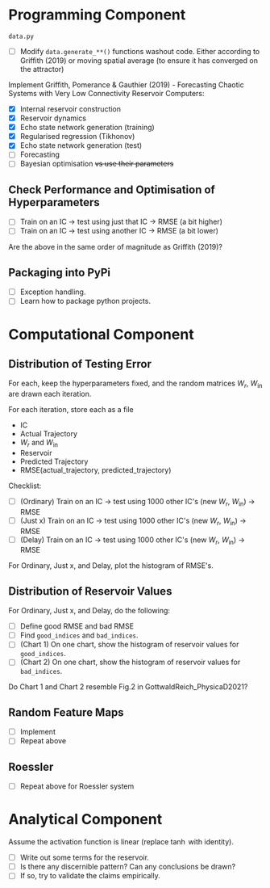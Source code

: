 # Programming Component
`data.py`
- [ ] Modify `data.generate_**()` functions washout code. Either according to 
Griffith (2019) or moving spatial average (to ensure it has converged on the
attractor)

Implement Griffith, Pomerance & Gauthier (2019) - Forecasting Chaotic Systems
with Very Low Connectivity Reservoir Computers:
- [x] Internal reservoir construction
- [x] Reservoir dynamics
- [x] Echo state network generation (training)
- [x] Regularised regression (Tikhonov)
- [x] Echo state network generation (test)
- [ ] Forecasting
- [ ] Bayesian optimisation ~~vs use their parameters~~

## Check Performance and Optimisation of Hyperparameters
- [ ] Train on an IC -> test using just that IC -> RMSE (a bit higher)
- [ ] Train on an IC -> test using another IC -> RMSE (a bit lower)

Are the above in the same order of magnitude as Griffith (2019)?

## Packaging into PyPi
- [ ] Exception handling.
- [ ] Learn how to package python projects.

# Computational Component

## Distribution of Testing Error
For each, keep the hyperparameters fixed, and the random matrices $W_r$,
$W_{\text{in}}$ are drawn each iteration. 

For each iteration, store each as a file
- IC
- Actual Trajectory
- $W_r$ and $W_{\text{in}}$
- Reservoir
- Predicted Trajectory
- RMSE(actual_trajectory, predicted_trajectory)

Checklist:
- [ ] (Ordinary) Train on an IC -> test using 1000 other IC's (new $W_r$, $W_{\text{in}}$) -> RMSE
- [ ] (Just x) Train on an IC -> test using 1000 other IC's (new $W_r$, $W_{\text{in}}$) -> RMSE
- [ ] (Delay) Train on an IC -> test using 1000 other IC's (new $W_r$, $W_{\text{in}}$) -> RMSE

For Ordinary, Just x, and Delay, plot the histogram of RMSE's. 

## Distribution of Reservoir Values
For Ordinary, Just x, and Delay, do the following:
- [ ] Define good RMSE and bad RMSE
- [ ] Find `good_indices` and `bad_indices`.
- [ ] (Chart 1) On one chart, show the histogram of reservoir values for 
`good_indices`.
- [ ] (Chart 2) On one chart, show the histogram of reservoir values for 
`bad_indices`.

Do Chart 1 and Chart 2 resemble Fig.2 in GottwaldReich_PhysicaD2021?

## Random Feature Maps
- [ ] Implement
- [ ] Repeat above

## Roessler
- [ ] Repeat above for Roessler system

# Analytical Component
Assume the activation function is linear (replace $\tanh$ with identity). 
- [ ] Write out some terms for the reservoir.
- [ ] Is there any discernible pattern? Can any conclusions be drawn?
- [ ] If so, try to validate the claims empirically. 